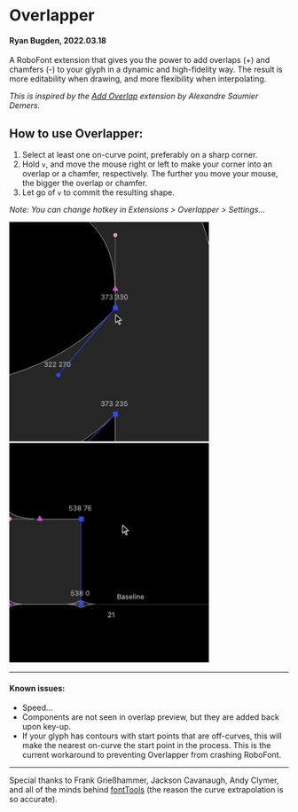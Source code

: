 # Overlapper
#### Ryan Bugden, 2022.03.18

A RoboFont extension that gives you the power to add overlaps (+) and chamfers (-) to your glyph in a dynamic and high-fidelity way. The result is more editability when drawing, and more flexibility when interpolating.

*This is inspired by the [Add Overlap](https://github.com/asaumierdemers/AddOverlap) extension by Alexandre Saumier Demers.*

## How to use Overlapper:
1. Select at least one on-curve point, preferably on a sharp corner.
2. Hold `v`, and move the mouse right or left to make your corner into an overlap or a chamfer, respectively. The further you move your mouse, the bigger the overlap or chamfer. 
3. Let go of `v` to commit the resulting shape.

*Note: You can change hotkey in Extensions > Overlapper > Settings...*

<img src="./_images/overlapper_overlap.gif"  width="360">
<img src="./_images/overlapper_chamfer.gif"  width="360">

---    

#### Known issues:
- Speed...
- Components are not seen in overlap preview, but they are added back upon key-up.
- If your glyph has contours with start points that are off-curves, this will make the nearest on-curve the start point in the process. This is the current workaround to preventing Overlapper from crashing RoboFont.
 
---

Special thanks to Frank Grießhammer, Jackson Cavanaugh, Andy Clymer, and all of the minds behind [fontTools](https://github.com/fonttools/fonttools) (the reason the curve extrapolation is so accurate).
